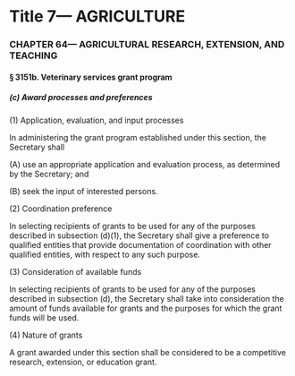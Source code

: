 
# Title 7— AGRICULTURE
### CHAPTER 64— AGRICULTURAL RESEARCH, EXTENSION, AND TEACHING
#### § 3151b. Veterinary services grant program
##### (c) Award processes and preferences

(1) Application, evaluation, and input processes

In administering the grant program established under this section, the Secretary shall

(A) use an appropriate application and evaluation process, as determined by the Secretary; and

(B) seek the input of interested persons.

(2) Coordination preference

In selecting recipients of grants to be used for any of the purposes described in subsection (d)(1), the Secretary shall give a preference to qualified entities that provide documentation of coordination with other qualified entities, with respect to any such purpose.

(3) Consideration of available funds

In selecting recipients of grants to be used for any of the purposes described in subsection (d), the Secretary shall take into consideration the amount of funds available for grants and the purposes for which the grant funds will be used.

(4) Nature of grants

A grant awarded under this section shall be considered to be a competitive research, extension, or education grant.
